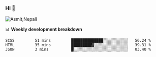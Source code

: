 ### Hi 👋

![Asmit,Nepali](https://media.giphy.com/media/L8K62iTDkzGX6/giphy.gif)
<!--
**asmit99nepali/asmit99nepali** is a ✨ _special_ ✨ repository because its `README.md` (this file) appears on your GitHub profile.

Here are some ideas to get you started:

- 🔭 I’m currently working on ...
- 🌱 I’m currently learning ...
- 👯 I’m looking to collaborate on ...
- 🤔 I’m looking for help with ...
- 💬 Ask me about ...
- 📫 How to reach me: ...
- 😄 Pronouns: ...
- ⚡ Fun fact: ...
-->


📊 **Weekly development breakdown**
<!--START_SECTION:waka-->
```text
SCSS         51 mins         ██████████████░░░░░░░░░░░   56.24 % 
HTML         35 mins         █████████▓░░░░░░░░░░░░░░░   39.31 % 
JSON         3 mins          █░░░░░░░░░░░░░░░░░░░░░░░░   03.40 % 
```
<!--END_SECTION:waka-->

